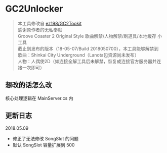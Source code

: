 # GC2Unlocker  
> 本工具修改自 [ez198/GC2Tookit](https://coding.net/u/ez198/p/GC2Toolkit/)  
> 感谢原作者的无私奉献  
Groove Coaster 2 Original Style 歌曲解禁/人物解禁/刷道具/本地缓存 小工具  
截止到发布的版本（18-05-07/Build 2018050700），本工具能够解禁到  
歌曲：Shinkai City Underground（Lanota包资源尚未发布）  
人物：人偶使2D（如连接全解工具后未解禁，恢复成连接官方服务器并连接一次即可）  

## 想改的话怎么改  
核心处理逻辑在 MainServer.cs 内  

## 更新日志  
2018.05.09  
- 修正了无法修改 SongSlot 的问题
- 默认 SongSlot 容量扩展到 500
